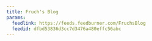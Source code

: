 ```yaml
---
title: Fruch's Blog
params:
  feedlink: https://feeds.feedburner.com/FruchsBlog
  feedid: dfbd53836d3cc7d3476a480effc56abc
---
```

